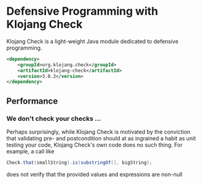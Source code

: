 # Defensive Programming with Klojang Check



Klojang Check is a light-weight Java module dedicated to defensive programming.

```xml
<dependency>
    <groupId>org.klojang.check</groupId>
    <artifactId>klojang-check</artifactId>
    <version>3.0.2</version>
</dependency>
```

## Performance

### We don't check your checks ...

Perhaps surprisingly, while Klojang Check is motivated by the conviction that 
validating pre- and postcondition should at as ingrained a habit as unit testing 
your code, Klojang Check's own code does no such thing. For example, a call like
```java
Check.that(smallString).is(substringOf(), bigString);
```
does not verify that the provided values and expressions are non-null